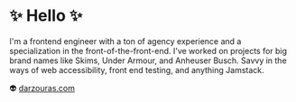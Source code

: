 # ✨ Hello ✨

I'm a frontend engineer with a ton of agency experience and a specialization in the front-of-the-front-end. I've worked on projects for big brand names like Skims, Under Armour, and Anheuser Busch. Savvy in the ways of web accessibility, front end testing, and anything Jamstack.

👽 [darzouras.com](https://darzouras.com)

<!--
**darzouras/darzouras** is a ✨ _special_ ✨ repository because its `README.md` (this file) appears on your GitHub profile.

Here are some ideas to get you started:

- 🔭 I’m currently working on ...
- 🌱 I’m currently learning ...
- 👯 I’m looking to collaborate on ...
- 🤔 I’m looking for help with ...
- 💬 Ask me about ...
- 📫 How to reach me: ...
- 😄 Pronouns: ...
- ⚡ Fun fact: ...
-->
